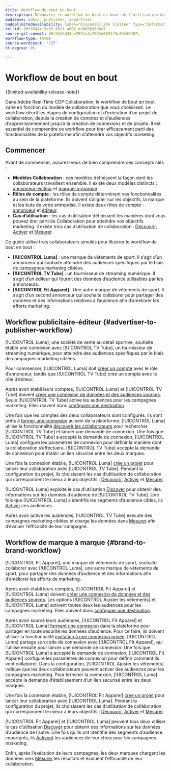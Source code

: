 ```yaml
---
title: Workflow de bout en bout
description: Découvrez le workflow de bout en bout de l’utilisation de Real-Time CDP Collaboration en fonction de votre modèle de collaboration.
audience: admin, publisher, advertiser
badgelimitedavailability: label="Disponibilité limitée" type="Informative" url="https://helpx.adobe.com/fr/legal/product-descriptions/real-time-customer-data-platform-collaboration.html newtab=true"
exl-id: 90f9341e-5dd7-4521-a602-edb0263838c5
source-git-commit: 36f43d9d34ce7851a1c7093e0891f9c87e56387c
workflow-type: tm+mt
source-wordcount: '727'
ht-degree: 0%

---
```


# Workflow de bout en bout

{{limited-availability-release-note}}

Dans Adobe Real-Time CDP Collaboration, le workflow de bout en bout varie en fonction du modèle de collaboration que vous choisissez. Le workflow décrit les étapes de configuration et d’exécution d’un projet de collaboration, depuis la création de comptes et d’audiences d’approvisionnement jusqu’à la création de connexions et de projets. Il est essentiel de comprendre ce workflow pour tirer efficacement parti des fonctionnalités de la plateforme afin d’atteindre vos objectifs marketing.

## Commencer

Avant de commencer, assurez-vous de bien comprendre ces concepts clés :

- **Modèles Collaboration** : ces modèles définissent la façon dont les collaborateurs travaillent ensemble. Il existe deux modèles distincts : [annonceur-éditeur](./collaboration-patterns.md#advertiser-to-publisher) et [marque-à-marque](./collaboration-patterns.md#brand-to-brand).
- **Rôles de compte** : les rôles de compte déterminent vos fonctionnalités au sein de la plateforme. Ils doivent s’aligner sur les objectifs, la marque et les buts de votre entreprise. Il existe deux rôles de compte : [annonceur](./roles.md#advertiser) et [éditeur](./roles.md#publisher).
- **Cas d’utilisation** : les cas d’utilisation définissent les manières dont vous pouvez tirer parti de Collaboration pour atteindre vos objectifs marketing. Il existe trois cas d’utilisation de collaboration : [Découvrir](./use-cases.md#discover), [Activer](./use-cases.md#activate) et [Mesurer](./use-cases.md#measure).

Ce guide utilise trois collaborateurs simulés pour illustrer le workflow de bout en bout :

- **[!UICONTROL Luma]** : une marque de vêtements de sport. Il s’agit d’un annonceur qui souhaite atteindre des audiences spécifiques par le biais de campagnes marketing ciblées.
- **[!UICONTROL TV Tube]** : un fournisseur de streaming numérique. Il s’agit d’un éditeur qui fournit des données d’audience utilisables par les annonceurs.
- **[!UICONTROL Fit Apparel]** : Une autre marque de vêtements de sport. Il s’agit d’un second annonceur qui souhaite collaborer pour partager des données et des informations relatives à l’audience afin d’améliorer les efforts marketing.

## Workflow publicitaire-éditeur {#advertiser-to-publisher-workflow}

[!UICONTROL Luma], une société de vente au détail sportive, souhaite établir une connexion avec [!UICONTROL TV Tube], un fournisseur de streaming numérique, pour atteindre des audiences spécifiques par le biais de campagnes marketing ciblées.

Pour commencer, [!UICONTROL Luma] doit [créer un compte](../setup/onboard-account.md) avec le rôle d’annonceur, tandis que [!UICONTROL TV Tube] crée un compte avec le rôle d’éditeur.

Après avoir établi leurs comptes, [!UICONTROL Luma] et [!UICONTROL TV Tube] doivent [ créer une connexion de données et des audiences sources](../setup/onboard-audiences.md). Seule [!UICONTROL TV Tube] active les audiences pour les campagnes marketing. Elles doivent donc [configurer une destination](../setup/manage-destinations.md).

Une fois que les comptes des deux collaborateurs sont configurés, ils sont prêts à [former une connexion](../connect/establishing-connections.md) au sein de la plateforme. [!UICONTROL Luma] utilise la fonctionnalité [découvrir les collaborateurs](../connect/discover-collaborators.md) pour rechercher [!UICONTROL TV Tube] et lancer une demande de connexion. Une fois que [!UICONTROL TV Tube] a accepté la demande de connexion, [!UICONTROL Luma] configure les paramètres de connexion pour définir la manière dont la collaboration s’effectuera. [!UICONTROL TV Tube] accepte la demande de connexion pour établir un lien sécurisé entre les deux marques.

Une fois la connexion établie, [!UICONTROL Luma] [crée un projet](../collaborate/manage-projects.md) pour lancer leur collaboration avec [!UICONTROL TV Tube]. Pendant la configuration du projet, ils choisissent les cas d’utilisation de collaboration qui correspondent le mieux à leurs objectifs : [Découvrir](../collaborate/discover.md), [Activer](../collaborate/activate.md) et [Mesurer](../collaborate/measure.md).

[!UICONTROL Luma] exploite le cas d’utilisation [Discover](../collaborate/discover.md) pour obtenir des informations sur les données d’audience de [!UICONTROL TV Tube]. Une fois que [!UICONTROL Luma] a identifié les segments d’audience cibles, ils [Activer](../collaborate/activate.md) ces audiences.

Après avoir activé les audiences, [!UICONTROL TV Tube] exécute des campagnes marketing ciblées et charge les données dans [Mesurer](../collaborate/measure.md) afin d’évaluer l’efficacité de leur campagne.

## Workflow de marque à marque {#brand-to-brand-workflow}

[!UICONTROL Fit Apparel], une marque de vêtements de sport, souhaite collaborer avec [!UICONTROL Luma], une autre marque de vêtements de sport, pour partager des données d’audience et des informations afin d’améliorer les efforts de marketing.

Après avoir établi leurs comptes, [!UICONTROL Fit Apparel] et [!UICONTROL Luma] doivent [créer une connexion de données et des audiences sources](../setup/onboard-audiences.md). Les options [!UICONTROL Ajuster les vêtements] et [!UICONTROL Luma] activent toutes deux les audiences pour les campagnes marketing. Elles doivent donc [configurer une destination](../setup/manage-destinations.md).

Après avoir sourcé leurs audiences, [!UICONTROL Fit Apparel] et [!UICONTROL Luma] [forment une connexion](../connect/establishing-connections.md) dans la plateforme pour partager en toute sécurité les données d’audience. Pour ce faire, ils doivent utiliser la fonctionnalité [invitation à une connexion privée](../connect/establishing-connections.md#private-connection-invite). [!UICONTROL Luma] partage son code de connexion avec [!UICONTROL Fit Apparel], qui l’utilise ensuite pour lancer une demande de connexion. Une fois que [!UICONTROL Luma] a accepté la demande de connexion, [!UICONTROL Fit Apparel] configure les paramètres de connexion pour définir comment ils vont collaborer. Dans la configuration, [!UICONTROL Ajuster les vêtements] indique que les deux collaborateurs peuvent activer des audiences pour les campagnes marketing. Pour terminer la connexion, [!UICONTROL Luma] accepte la demande d’établissement d’un lien sécurisé entre les deux marques.

Une fois la connexion établie, [!UICONTROL Fit Apparel] [crée un projet](../collaborate/manage-projects.md) pour lancer leur collaboration avec [!UICONTROL Luma]. Pendant la configuration du projet, ils choisissent les cas d’utilisation de collaboration qui correspondent le mieux à leurs objectifs : [Découvrir](../collaborate/discover.md), [Activer](../collaborate/activate.md) et [Mesurer](../collaborate/measure.md).

[!UICONTROL Fit Apparel] et [!UICONTROL Luma] peuvent tous deux utiliser le cas d’utilisation [Discover](../collaborate/discover.md) pour obtenir des informations sur les données d’audience de l’autre. Une fois qu’ils ont identifié des segments d’audience importants, ils [Activent](../collaborate/activate.md) les audiences de leur choix pour les campagnes marketing.

Enfin, après l&#39;exécution de leurs campagnes, les deux marques chargent les données vers [Mesurer](../collaborate/measure.md) les résultats et évaluent l&#39;efficacité de leur collaboration.
